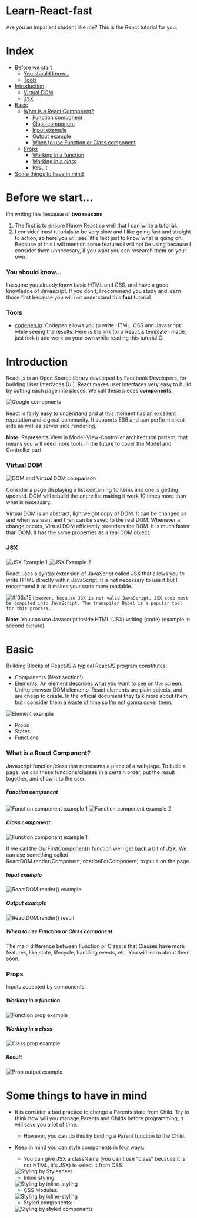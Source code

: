 # Learn-React-fast
Are you an impatient student like me? This is the React tutorial for you.


# Index
- [Before we start](#Before)
  - [You should know...](#Know)
  - [Tools](#Tools)
- [Introduction](#Introduction)
  - [Virtual DOM](#VirtualDOM)
  - [JSX](#JSX)
- [Basic](#Basic)
  - [What is a React Component?](#ReactComponent)
    - [Function component](#FunctionComponent)
    - [Class component](#ClassComponent)
    - [Input example](#InputExample)
    - [Output example](#OutputExample)
    - [When to use Function or Class component](#WhenFunctionClass)
  - [Props](#Props)
    - [Working in a function](#PropFunction)
    - [Working in a class](#PropClass)
    - [Result](#PropResult)
- [Some things to have in mind](#Things)


# <a name="Before">Before we start...</a>
I’m writing this because of **two reasons**:
1. The first is to ensure I know React so well that I can write a tutorial.
2. I consider most tutorials to be very slow and I like going fast and straight to action, so here you will see little text just to know what is going on. Because of this I will mention some features I will not be using because I consider them unnecesary, if you want you can research them on your own.


### <a name="Know">You should know...</a>
I assume you already know basic HTML and CSS, and have a good knowledge of Javascript. If you don't, I recommend you study and learn those first because you will not understand this **fast** tutorial.


### <a name="Tools">Tools</a>
- [codepen.io](https://codepen.io/LeWanderer/pen/rqBPqO): Codepen allows you to write HTML, CSS and Javascript while seeing the results. Here is the link for a React.js template I made, just fork it and work on your own while reading this tutorial C:


# <a name="Introduction">Introduction</a>
React.js is an Open Source library developed by Facebook Developers, for building User Interfaces (UI). React makes user interfaces very easy to build by cutting each page into pieces. We call these pieces **components**.

<img align="middle" src="https://github.com/LeWanderer/Learn-React-fast/blob/draft/images/components.png?raw=true" alt="Google components">

React is fairly easy to understand and at this moment has an excellent reputation and a great community. It supports ES6 and can perform client-side as well as server side rendering.

**Note:** Represents View in Model-View-Controller architectural pattern, that means you will need more tools in the future to cover the Model and Controller part.


### <a name="VirtualDOM">Virtual DOM</a>
<img align="middle" src="https://github.com/LeWanderer/Learn-React-fast/blob/draft/images/DOM%20and%20Virtual%20DOM.png?raw=true" alt="DOM and Virtual DOM comparison">

Consider a page displaying a list containing 10 items and one is getting updated. DOM will rebuild the entire list making it work 10 times more than what is necessary.

Virtual DOM is an abstract, lightweight copy of DOM. It can be changed as and when we want and then can be saved to the real DOM. Whenever a change occurs, Virtual DOM efficiently rerenders the DOM. It is much faster than DOM. It has the same properties as a real DOM object.


### <a name="JSX">JSX</a>
<img align="middle" src="https://github.com/LeWanderer/Learn-React-fast/blob/draft/images/JSX%20example%201.png?raw=true" alt="JSX Example 1">
<img align="middle" src="https://github.com/LeWanderer/Learn-React-fast/blob/draft/images/JSX%20example%202.png?raw=true" alt="JSX Example 2">

React uses a syntax extension of JavaScript called JSX that allows you to write HTML directly within JavaScript. It is not necessary to use it but I recommend it as it makes your code more readable.

![#f03c15](https://placehold.it/15/f03c15/000000?text=+) `However, because JSX is not valid JavaScript, JSX code must be compiled into JavaScript. The transpiler Babel is a popular tool for this process.` 

**Note**: You can use Javascript inside HTML (JSX) writing {code} (example in second picture).


# <a name="Basic">Basic</a>
Building Blocks of ReactJS
A typical ReactJS program constitutes:
- Components (Next section!).
- Elements: An element describes what you want to see on the screen. Unlike browser DOM elements, React elements are plain objects, and are cheap to create. In the official document they talk more about them, but I consider them a waste of time so I’m not gonna cover them.
<img align="middle" src="https://github.com/LeWanderer/Learn-React-fast/blob/draft/images/Element%20example.png?raw=true" alt="Element example">

- Props
- States
- Functions


### <a name="ReactComponent">What is a React Component?</a>
Javascript function/class that represents a piece of a webpage. To build a page, we call these functions/classes in a certain order, put the result together, and show it to the user.


##### <a name="FunctionComponent">Function component</a>
<img align="middle" src="https://github.com/LeWanderer/Learn-React-fast/blob/draft/images/Function%20component%201.png?raw=true" alt="Function component example 1">
<img align="middle" src="https://github.com/LeWanderer/Learn-React-fast/blob/draft/images/Function%20component%202.png?raw=true" alt="Function component example 2">


##### <a name="ClassComponent">Class component</a>
<img align="middle" src="https://github.com/LeWanderer/Learn-React-fast/blob/draft/images/Class%20component.png?raw=true" alt="Function component example 1">

If we call the OurFirstComponent() function we’ll get back a bit of JSX. We can use something called ReactDOM.render(Component,locationForComponent) to put it on the page.


##### <a name="InputExample">Input example</a>
<img align="middle" src="https://github.com/LeWanderer/Learn-React-fast/blob/draft/images/ReactDOM.render%20example.png?raw=true" alt="ReactDOM.render() example">


##### <a name="OutputExample">Output example</a>
<img align="middle" src="https://github.com/LeWanderer/Learn-React-fast/blob/draft/images/ReactDOM.render%20test%20result.png?raw=true" alt="ReactDOM.render() result">


##### <a name="WhenFunctionClass">When to use Function or Class component</a>
The main difference between Function or Class is that Classes have more features, like state, lifecycle, handling events, etc. You will learn about them soon.


### <a name="Props">Props</a>
Inputs accepted by components.

##### <a name="PropFunction">Working in a function</a>
<img align="middle" src="https://github.com/LeWanderer/Learn-React-fast/blob/draft/images/Function%20prop%20example.png?raw=true" alt="Function prop example">


##### <a name="PropClass">Working in a class</a>
<img align="middle" src="https://github.com/LeWanderer/Learn-React-fast/blob/draft/images/Class%20prop%20example.png?raw=true" alt="Class prop example">


##### <a name="PropResult">Result</a>
<img align="middle" src="https://github.com/LeWanderer/Learn-React-fast/blob/draft/images/Prop%20output%20example.png?raw=true" alt="Prop output example">





# <a name="Things">Some things to have in mind</a>
- It is consider a bad practice to change a Parents state from Child. Try to think how will you manage Parents and Childs before programming, it will save you a lot of time.
  - However, you can do this by binding a Parent function to the Child.
- Keep in mind you can style components in four ways:

  - You can give JSX a className (you can't use "class" because it is not HTML, it's JSX) to select it from CSS:
  <img align="middle" src="https://github.com/LeWanderer/Learn-React-fast/blob/draft/images/Styling%20components%20-%20CSS%20Stylesheet.png?raw=true" alt="Styling by Stylesheet">
  
  - Inline styling:
  <img align="middle" src="https://github.com/LeWanderer/Learn-React-fast/blob/draft/images/Styling%20components%20-%20Inline%20styling.png?raw=true" alt="Styling by inline-styling">
  
  - CSS Modules:
  <img align="middle" src="https://github.com/LeWanderer/Learn-React-fast/blob/draft/images/Styling%20components%20-%20CSS%20Modules.png?raw=true" alt="Styling by inline-styling">
  
  - Styled components:
  <img align="middle" src="https://github.com/LeWanderer/Learn-React-fast/blob/draft/images/Styling%20components%20-%20Styled-components.png?raw=true" alt="Styling by styled components">
  

